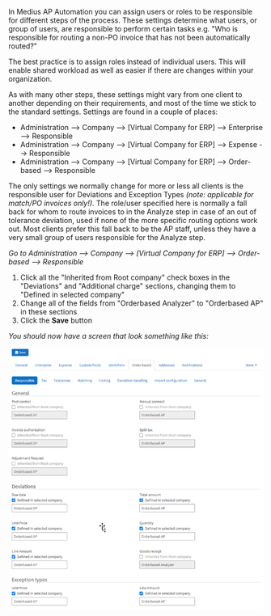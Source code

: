 In Medius AP Automation you can assign users or roles to be responsible for different steps of the process. 
These settings determine what users, or group of users, are responsible to perform certain tasks e.g. 
"Who is responsible for routing a non-PO invoice that has not been automatically routed?"

The best practice is to assign roles instead of individual users. This will enable shared workload as well as easier if 
there are changes within your organization.

As with many other steps, these settings might vary from one client to another depending on their requirements, and most of the time we stick to the standard settings. Settings are found in a couple of places:
* Administration --> Company --> [Virtual Company for ERP] --> Enterprise --> Responsible
* Administration --> Company --> [Virtual Company for ERP] --> Expense --> Responsible
* Administration --> Company --> [Virtual Company for ERP] --> Order-based --> Responsible

The only settings we normally change for more or less all clients is the responsible user for Deviations and Exception Types *(note: applicable for match/PO invoices only!)*. The role/user specified here is normally a fall back for whom to route invoices to in the Analyze step in case of an out of tolerance deviation, used if none of the more specific routing options work out. Most clients prefer this fall back to be the AP staff, unless they have a very small group of users responsible for the Analyze step.

*Go to Administration --> Company --> [Virtual Company for ERP] --> Order-based --> Responsible*

1.	Click all the "Inherited from Root company" check boxes in the "Deviations" and "Additional charge" sections, changing them to "Defined in selected company"
2.	Change all of the fields from "Orderbased Analyzer" to "Orderbased AP" in these sections
3.	Click the **Save**  button

*You should now have a screen that look something like this:*

![](../../images/workflow_resp.png)


